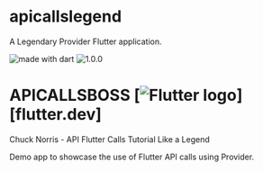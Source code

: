 # apicallslegend

A Legendary Provider Flutter application.

<img src="https://img.shields.io/badge/made%20with-dart-blue.svg" alt="made with dart">
<img src="https://img.shields.io/badge/version-1.0.0-orange.svg" alt="1.0.0">

# APICALLSBOSS [![Flutter logo][]][flutter.dev]

Chuck Norris - API Flutter Calls Tutorial Like a Legend

Demo app to showcase the use of Flutter API calls using Provider.

[Flutter logo]: https://raw.githubusercontent.com/flutter/website/master/src/_assets/image/flutter-lockup.png


 
    

